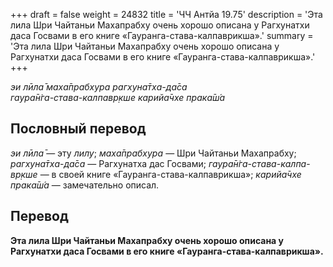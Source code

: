 +++
draft = false
weight = 24832
title = 'ЧЧ Антйа 19.75'
description = 'Эта лила Шри Чайтаньи Махапрабху очень хорошо описана у Рагхунатхи даса Госвами в его книге «Гауранга-става-калпаврикша».'
summary = 'Эта лила Шри Чайтаньи Махапрабху очень хорошо описана у Рагхунатхи даса Госвами в его книге «Гауранга-става-калпаврикша».'
+++

_эи лӣла̄ маха̄прабхура рагхуна̄тха-да̄са  
гаура̄н̇га-става-калпавр̣кше карийа̄чхе прака̄ш́а_

## Пословный перевод

_эи_ _лӣла̄_ — эту _лилу_; _маха̄прабхура_ — Шри Чайтаньи Махапрабху; _рагхуна̄тха_\-_да̄са_ — Рагхунатха дас Госвами; _гаура̄н̇га_\-_става_\-_калпа_\-_вр̣кше_ — в своей книге «Гауранга-става-калпаврикша»; _карийа̄чхе_ _прака̄ш́а_ — замечательно описал.

## Перевод

**Эта лила Шри Чайтаньи Махапрабху очень хорошо описана у Рагхунатхи даса Госвами в его книге «Гауранга-става-калпаврикша».**

